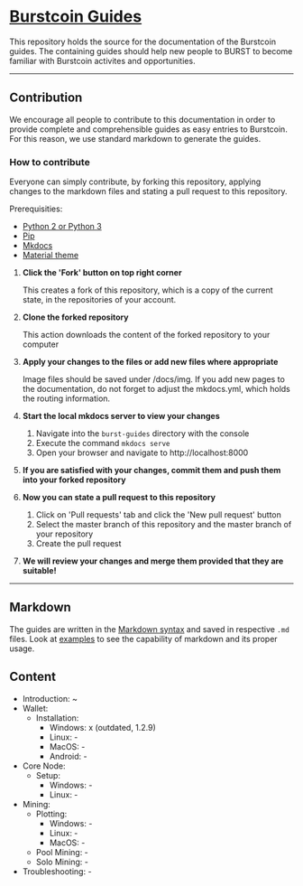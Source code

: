# [Burstcoin Guides](https://poc-consortium.github.io/burstcoin-guides/)

This repository holds the source for the documentation of the Burstcoin guides. The containing guides should help new people to BURST to become familiar with Burstcoin activites and opportunities.

<hr>

## Contribution

We encourage all people to contribute to this documentation in order to provide complete and comprehensible guides as easy entries to Burstcoin. For this reason, we use standard markdown to generate the guides. 

### How to contribute

Everyone can simply contribute, by forking this repository, applying changes to the markdown files and stating a pull request to this repository.

Prerequisities:
* [Python 2 or Python 3](https://www.python.org/downloads/)
* [Pip](https://pip.pypa.io/en/stable/installing/)
* [Mkdocs](http://www.mkdocs.org/#installing-mkdocs)
* [Material theme](https://github.com/squidfunk/mkdocs-material#quick-start)

1. **Click the 'Fork' button on top right corner**
   
   This creates a fork of this repository, which is a copy of the current state, in the repositories of your account.
   
2. **Clone the forked repository**

   This action downloads the content of the forked repository to your computer
   
3. **Apply your changes to the files or add new files where appropriate**

   Image files should be saved under /docs/img. If you add new pages to the documentation, do not forget to adjust the mkdocs.yml, which holds the routing information.
   
4. **Start the local mkdocs server to view your changes**
    1. Navigate into the `burst-guides` directory with the console
    2. Execute the command `mkdocs serve`
    3. Open your browser and navigate to http://localhost:8000
    
5. **If you are satisfied with your changes, commit them and push them into your forked repository**
6. **Now you can state a pull request to this repository**
    1. Click on 'Pull requests' tab and click the 'New pull request' button
    2. Select the master branch of this repository and the master branch of your repository
    3. Create the pull request
    
7. **We will review your changes and merge them provided that they are suitable!**

<hr>

## Markdown

The guides are written in the [Markdown syntax](https://daringfireball.net/projects/markdown/syntax) and saved in respective `.md` files. Look at [examples](https://markdown-it.github.io/) to see the capability of markdown and its proper usage.

## Content

  - Introduction: ~
  - Wallet:
    - Installation:
      - Windows: x (outdated, 1.2.9)
      - Linux: -
      - MacOS: -
      - Android: -
  - Core Node:
    - Setup:
      - Windows: -
      - Linux: -
  - Mining:
    - Plotting:
      - Windows: -
      - Linux: -
      - MacOS: -
    - Pool Mining: -
    - Solo Mining: -
  - Troubleshooting: -
